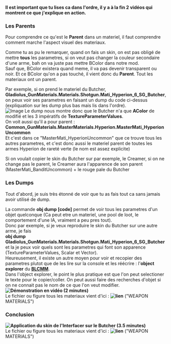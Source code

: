 **Il est important que tu lises ca dans l'ordre, il y a à la fin 2 vidéos qui montrent ce que j'explique en action.**

### Les Parents
Pour comprendre ce qu'est le **Parent** dans un materiel, il faut comprendre comment marche l'aspect visuel des materiaux.

Comme tu as pu le remarquer, quand on fais un skin, on est pas obligé de mettre **tous** les parametres, si on veut pas changer la couleur secondaire d'une arme, bah on va juste pas mettre BColor dans notre mod.  
Sauf que, BColor existera quand meme, il va pas devenir transparent ou noir. Et ce BColor qu'on a pas touché, il vient donc du **Parent**. Tout les materiaux ont un parent.  

Par exemple, si on prend le materiel du Butcher,  
**Gladiolus_GunMaterials.Materials.Shotgun.Mati_Hyperion_6_SG_Butcher**,  
on peux voir ses parametres en faisant un dump du code ci-dessus (expliquation sur les dump plus bas mais lis dans l'ordre).  
![Image](https://i.imgur.com/zP4gi8O.png)
Le dump nous montre donc que le Butcher n'a que **AColor** de modifié et les 3 impératifs de **TextureParameterValues**.  
On voit aussi qu'il a pour parent :  
**Common_GunMaterials.MasterMaterials.Hyperion.MasterMati_HyperionUncommon**  
Et c'est dans ce "MasterMati_HyperionUncommon" que ce trouve tous les autres parametres, et c'est donc aussi le materiel parent de toutes les armes Hyperion de rareté verte (le nom est assez explicite)  

Si on voulait copier le skin du Butcher sur par exemple, le Creamer, si on ne change pas le parent, le Creamer aura l'apparence de son parent (MasterMati_BanditUncommon) + le rouge pale du Butcher

### Les Dumps
Tout d'abord, je suis très étonné de voir que tu as fais tout ca sans jamais avoir utilisé de dump.  

La commande **obj dump [code]** permet de voir tous les parametres d'un objet quelconque (Ca peut etre un materiel, une pool de loot, le comportement d'une IA, vraiment a peu pres tout).  
Donc par exemple, si je veux reproduire le skin du Butcher sur une autre arme, je fais  
**obj dump Gladiolus_GunMaterials.Materials.Shotgun.Mati_Hyperion_6_SG_Butcher**  
et la je peux voir quels sont les parametres qui font son apparence (TextureParameterValues, Scalar et Vector).  
Heureusement, il existe un autre moyen pour voir et recopier des parametres plutot que de les lire sur la console et les réécrire : l'**object explorer** du **[BLCMM](https://github.com/BLCM/BLCMods/wiki/Borderlands-Community-Mod-Manager)**.  
Dans l'object explorer, le point le plus pratique est que l'on peut selectioner le texte pour le copier/coller. On peut aussi faire des recherches d'objet si on ne connait pas le nom de ce que l'on veut modifier.  
**![Démonstration en vidéo (2 minutes)](https://youtu.be/uXD2dSlrbVM)**  
Le fichier ou figure tous les materiaux vient d'ici : **![lien](https://github.com/BLCM/BLCMods/tree/master/Borderlands%202%20mods/Dave/Resources)** ("WEAPON MATERIALS")

### Conclusion
**![Application du skin de l'Interfacer sur le Butcher (3.5 minutes)](https://youtu.be/bRBYrEMs_q0)**  
Le fichier ou figure tous les materiaux vient d'ici : **![lien](https://github.com/BLCM/BLCMods/tree/master/Borderlands%202%20mods/Dave/Resources)** ("WEAPON MATERIALS")
